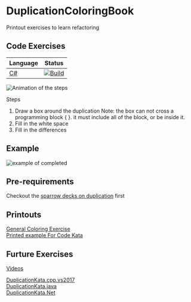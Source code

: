 # DuplicationColoringBook
Printout exercises to learn refactoring
## Code Exercises
| Language | Status |
| --- | --- |
| [C#](https://github.com/LearnWithLlew/DuplicationKata.Net) | [![Build](https://github.com/LearnWithLlew/DuplicationKata.Net/actions/workflows/build.yml/badge.svg)](https://github.com/LearnWithLlew/DuplicationKata.Net/actions/workflows/build.yml) |


![Animation of the steps](https://github.com/LearnWithLlew/DuplicationColoringBook/blob/master/images/Duplication%20Coloring%20Exercise.gif?raw=true)

Steps
1. Draw a box around the duplication
   Note: the box can not cross a programming block { }. it must include all of the block, or be inside it.
1. Fill in the white space
1. Fill in the differences

## Example
![example of completed ](https://github.com/LearnWithLlew/DuplicationColoringBook/blob/master/images/refactoring%20coloring%20book.jpg?raw=true)

## Pre-requirements

Checkout the [sparrow decks on duplication](http://llewellynfalco.blogspot.fi/p/sparrow-decks.html) first

## Printouts  

[General Coloring Exercise](Duplication_Printouts.pdf)  
[Printed example For Code Kata](Duplication_Kata_Printouts.pdf)


## Furture Exercises
[Videos](https://www.youtube.com/watch?v=zAqv7jyd6nw&list=PLb4ON7iRsxZPj-xXfFLPCkQknE9rIMK1q)  

[DuplicationKata.cpp.vs2017](https://github.com/LearnWithLlew/DuplicationKata.cpp.vs2017)  
[DuplicationKata.java](https://github.com/LearnWithLlew/DuplicationKata.java)  
[DuplicationKata.Net](https://github.com/LearnWithLlew/DuplicationKata.Net)  
